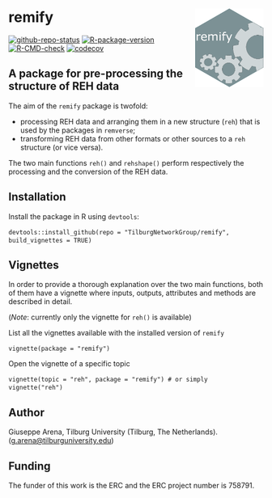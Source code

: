 # remify <img align="right" width="135" src='man/figures/remify-logo.png'>

[![github-repo-status](https://www.repostatus.org/badges/latest/active.svg)](https://www.repostatus.org/#active)
[![R-package-version](https://img.shields.io/github/r-package/v/TilburgNetworkGroup/remify)](https://www.github.com/TilburgNetworkGroup/remify)
[![R-CMD-check](https://github.com/TilburgNetworkGroup/remify/actions/workflows/check-standard.yaml/badge.svg)](https://github.com/TilburgNetworkGroup/remify/actions/workflows/check-standard.yaml)
[![codecov](https://codecov.io/gh/TilburgNetworkGroup/remify/graph/badge.svg?token=BDG8F1672B)](https://codecov.io/gh/TilburgNetworkGroup/remify)

## A package for pre-processing the structure of REH data

The aim of the `remify` package is twofold:
 * processing REH data and arranging them in a new structure (`reh`) that is used by the packages in `remverse`;
 * transforming REH data from other formats or other sources to a `reh` structure (or vice versa).
 
The two main functions `reh()` and `rehshape()` perform respectively the processing and the conversion of the REH data.

	
## Installation
Install the package in R using `devtools`:

```
devtools::install_github(repo = "TilburgNetworkGroup/remify", build_vignettes = TRUE)
```

## Vignettes
In order to provide a thorough explanation over the two main functions, both of them have a vignette where inputs, outputs, attributes and methods are described in detail.

(_Note_: currently only the vignette for `reh()` is available)

List all the vignettes available with the installed version of `remify`
```
vignette(package = "remify") 
```

Open the vignette of a specific topic

```
vignette(topic = "reh", package = "remify") # or simply vignette("reh") 
```

## Author
Giuseppe Arena, Tilburg University (Tilburg, The Netherlands). (g.arena@tilburguniversity.edu)

## Funding
The funder of this work is the ERC and the ERC project number is 758791.
